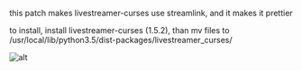 this patch makes livestreamer-curses use streamlink, and it makes it prettier

to install, install livestreamer-curses (1.5.2), than mv files to /usr/local/lib/python3.5/dist-packages/livestreamer_curses/

![alt](https://user-images.githubusercontent.com/7925769/34339583-bd81a3dc-e93b-11e7-9913-f983b06b6df8.png)
